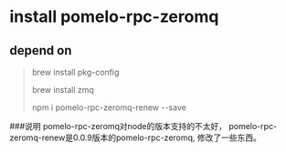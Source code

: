 # install pomelo-rpc-zeromq

## depend on

> brew install pkg-config
>
> brew install zmq
>
> npm i pomelo-rpc-zeromq-renew --save

###说明
pomelo-rpc-zeromq对node的版本支持的不太好， pomelo-rpc-zeromq-renew是0.0.9版本的pomelo-rpc-zeromq, 修改了一些东西。
